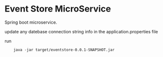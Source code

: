 # Event Store MicroService
Spring boot microservice.

update any datebase connection string info in the application.properties file  

run 

		java -jar target/eventstore-0.0.1-SNAPSHOT.jar